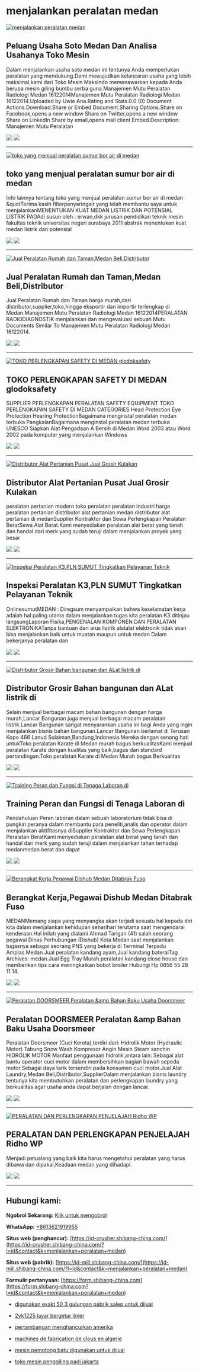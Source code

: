 # menjalankan peralatan medan

<a href="https://swt.shibang-china.com/?l=id&img&k=menjalankan+peralatan+medan" target="_blank">![menjalankan peralatan medan](http://static.shibang-china.com/all-800x300/1125.jpg)</a>

## Peluang Usaha Soto Medan Dan Analisa Usahanya Toko Mesin
Dalam menjalankan usaha soto medan ini tentunya Anda memperlukan peralatan yang mendukung.Demi mewujudkan kelancaran usaha yang lebih maksimal,kami dari Toko Mesin Maksindo memenawarkan kepada Anda berupa mesin giling bumbu serba guna.Manajemen Mutu Peralatan Radiologi Medan 16122014Manajemen Mutu Peralatan Radiologi Medan 16122014.Uploaded by Uwie Ana.Rating and Stats.0.0 (0) Document Actions.Download.Share or Embed Document.Sharing Options.Share on Facebook,opens a new window Share on Twitter,opens a new window Share on LinkedIn Share by email,opens mail client Embed.Description: Manajemen Mutu Peralatan


<a href="https://whatsapp.shibangsoft.com/WhatsApp.php" target="_blank" title="WhatsApp">![](http://static.shibang-china.com/icon/whatsapp.png)</a> <a href="https://swt.shibang-china.com/?l=id&icon&k=menjalankan+peralatan+medan" target="_blank">![](http://static.shibang-china.com/icon/chat-id.png)</a>

---

<a href="https://swt.shibang-china.com/?l=id&img&k=menjalankan+peralatan+medan" target="_blank">![toko yang menjual peralatan sumur bor air di medan](http://static.shibang-china.com/all-800x300/815.jpg)</a>

## toko yang menjual peralatan sumur bor air di medan
Info lainnya tentang toko yang menjual peralatan sumur bor air di medan &quotTerima kasih filterpenyaringair yang telah membantu saya untuk menjalankanMENENTUKAN KUAT MEDAN LISTRIK DAN POTENSIAL LISTRIK PADAdi susun oleh : erwan,dkk jurusan pendidikan teknik mesin fakultas teknik universitas negeri surabaya 2011 abstrak menentukan kuat medan listrik dan potensial


<a href="https://whatsapp.shibangsoft.com/WhatsApp.php" target="_blank" title="WhatsApp">![](http://static.shibang-china.com/icon/whatsapp.png)</a> <a href="https://swt.shibang-china.com/?l=id&icon&k=menjalankan+peralatan+medan" target="_blank">![](http://static.shibang-china.com/icon/chat-id.png)</a>

---

<a href="https://swt.shibang-china.com/?l=id&img&k=menjalankan+peralatan+medan" target="_blank">![Jual Peralatan Rumah dan Taman,Medan Beli,Distributor](http://static.shibang-china.com/all-800x300/752.jpg)</a>

## Jual Peralatan Rumah dan Taman,Medan Beli,Distributor
Jual Peralatan Rumah dan Taman harga murah,dari distributor,supplier,toko,hingga eksportir dan importir terlengkap di Medan.Manajemen Mutu Peralatan Radiologi Medan 16122014PERALATAN RADIODIAGNOSTIK menjalankan dan mengevaluasi sebuah Mutu Documents Similar To Manajemen Mutu Peralatan Radiologi Medan 16122014.


<a href="https://whatsapp.shibangsoft.com/WhatsApp.php" target="_blank" title="WhatsApp">![](http://static.shibang-china.com/icon/whatsapp.png)</a> <a href="https://swt.shibang-china.com/?l=id&icon&k=menjalankan+peralatan+medan" target="_blank">![](http://static.shibang-china.com/icon/chat-id.png)</a>

---

<a href="https://swt.shibang-china.com/?l=id&img&k=menjalankan+peralatan+medan" target="_blank">![TOKO PERLENGKAPAN SAFETY DI MEDAN glodoksafety](http://static.shibang-china.com/all-800x300/682.jpg)</a>

## TOKO PERLENGKAPAN SAFETY DI MEDAN glodoksafety
SUPPLIER PERLENGKAPAN PERALATAN SAFETY EQUIPMENT TOKO PERLENGKAPAN SAFETY DI MEDAN CATEGORIES Head Protection Eye Protection Hearing ProtectionBagaimana menginstal peralatan medan terbuka PangkalanBagaimana menginstal peralatan medan terbuka UNESCO Siapkan Alat Pengadaan A Bersih di Medan Word 2003 atau Word 2002 pada komputer yang menjalankan Windows


<a href="https://whatsapp.shibangsoft.com/WhatsApp.php" target="_blank" title="WhatsApp">![](http://static.shibang-china.com/icon/whatsapp.png)</a> <a href="https://swt.shibang-china.com/?l=id&icon&k=menjalankan+peralatan+medan" target="_blank">![](http://static.shibang-china.com/icon/chat-id.png)</a>

---

<a href="https://swt.shibang-china.com/?l=id&img&k=menjalankan+peralatan+medan" target="_blank">![Distributor Alat Pertanian Pusat Jual Grosir Kulakan](http://static.shibang-china.com/all-800x300/614.jpg)</a>

## Distributor Alat Pertanian Pusat Jual Grosir Kulakan
peralatan pertanian modern toko peralatan peralatan industri harga peralatan pertanian distributor alat pertanian medan distributor alat pertanian di medanSupplier Kontraktor dan Sewa Perlengkapan Peralatan BeratSewa Alat Berat.Kami menyediakan peralatan alat berat yang tanah dan handal dari merk yang sudah teruji dalam menjalankan proyek yang besar


<a href="https://whatsapp.shibangsoft.com/WhatsApp.php" target="_blank" title="WhatsApp">![](http://static.shibang-china.com/icon/whatsapp.png)</a> <a href="https://swt.shibang-china.com/?l=id&icon&k=menjalankan+peralatan+medan" target="_blank">![](http://static.shibang-china.com/icon/chat-id.png)</a>

---

<a href="https://swt.shibang-china.com/?l=id&img&k=menjalankan+peralatan+medan" target="_blank">![Inspeksi Peralatan K3,PLN SUMUT Tingkatkan Pelayanan Teknik](http://static.shibang-china.com/all-800x300/220.jpg)</a>

## Inspeksi Peralatan K3,PLN SUMUT Tingkatkan Pelayanan Teknik
OnlinesumutMEDAN : Diregsum menyampaikan bahwa keselamatan kerja adalah hal paling utama dalam menjalankan tugas kita peralatan K3 ditinjau langsungLaporan Fisika,PENGENALAN KOMPONEN DAN PERALATAN ELEKTRONIKATanpa bantuan dari arus listrik alatalat elektronik tidak akan bisa menjalankan baik untuk muatan maupun untuk medan Dalam bekerjanya peralatan dan


<a href="https://whatsapp.shibangsoft.com/WhatsApp.php" target="_blank" title="WhatsApp">![](http://static.shibang-china.com/icon/whatsapp.png)</a> <a href="https://swt.shibang-china.com/?l=id&icon&k=menjalankan+peralatan+medan" target="_blank">![](http://static.shibang-china.com/icon/chat-id.png)</a>

---

<a href="https://swt.shibang-china.com/?l=id&img&k=menjalankan+peralatan+medan" target="_blank">![Distributor Grosir Bahan bangunan dan ALat listrik di](http://static.shibang-china.com/all-800x300/181.jpg)</a>

## Distributor Grosir Bahan bangunan dan ALat listrik di
Selain menjual berbagai macam bahan bangunan dengan harga murah,Lancar Bangunan juga menjual berbagai macam peralatan listrik.Lancar Bangunan sangat menyarankan usaha ini bagi Anda yang ingin menjalankan bisnis bahan bangunan.Lancar Bangunan berlamat di Terusan Kopo 466 Lanud Sulaiman,Bandung,Indonesia.Mereka dengan senang hati untukToko peralatan Karate di Medan murah bagus berkualitasKami menjual peralatan Karate dengan kualitas yang baik,bagus dan standard pertandingan.Toko peralatan Karate di Medan Murah bagus Berkualitas


<a href="https://whatsapp.shibangsoft.com/WhatsApp.php" target="_blank" title="WhatsApp">![](http://static.shibang-china.com/icon/whatsapp.png)</a> <a href="https://swt.shibang-china.com/?l=id&icon&k=menjalankan+peralatan+medan" target="_blank">![](http://static.shibang-china.com/icon/chat-id.png)</a>

---

<a href="https://swt.shibang-china.com/?l=id&img&k=menjalankan+peralatan+medan" target="_blank">![Training Peran dan Fungsi di Tenaga Laboran di](http://static.shibang-china.com/all-800x300/373.jpg)</a>

## Training Peran dan Fungsi di Tenaga Laboran di
Pendahuluan Peran laboran dalam sebuah laboratorium tidak bisa di pungkiri peranya dalam membantu para peneliti,analis dan operator dalam menjalankan aktifitasnya diSupplier Kontraktor dan Sewa Perlengkapan Peralatan BeratKami menyediakan peralatan alat berat yang tanah dan handal dari merk yang sudah teruji dalam menjalankan tahan terhadap medanmedan berat dan dapat


<a href="https://whatsapp.shibangsoft.com/WhatsApp.php" target="_blank" title="WhatsApp">![](http://static.shibang-china.com/icon/whatsapp.png)</a> <a href="https://swt.shibang-china.com/?l=id&icon&k=menjalankan+peralatan+medan" target="_blank">![](http://static.shibang-china.com/icon/chat-id.png)</a>

---

<a href="https://swt.shibang-china.com/?l=id&img&k=menjalankan+peralatan+medan" target="_blank">![Berangkat Kerja,Pegawai Dishub Medan Ditabrak Fuso](http://static.shibang-china.com/all-800x300/251.jpg)</a>

## Berangkat Kerja,Pegawai Dishub Medan Ditabrak Fuso
MEDANMemang siapa yang menyangka akan terjadi sesuatu hal kepada diri kita dalam menjalankan kehidupan seharihari terutama saat mengendarai kenderaan.Hal inilah yang dialami Ahmad Tarigan (41) salah seorang pegawai Dinas Perhubungan (Dishub) Kota Medan saat menjalankan tugasnya sebagai seorang PNS yang bekerja di Terminal Terpadu Amplas.Medan Jual peralatan kandang ayam,Jual kandang bateraiTag Archives: medan.Jual Egg Tray Murah.peralatan kandang close house dan memberikan tips cara meningkatkan bobot broiler Hubungi Hp 0856 55 28 11 14.


<a href="https://whatsapp.shibangsoft.com/WhatsApp.php" target="_blank" title="WhatsApp">![](http://static.shibang-china.com/icon/whatsapp.png)</a> <a href="https://swt.shibang-china.com/?l=id&icon&k=menjalankan+peralatan+medan" target="_blank">![](http://static.shibang-china.com/icon/chat-id.png)</a>

---

<a href="https://swt.shibang-china.com/?l=id&img&k=menjalankan+peralatan+medan" target="_blank">![Peralatan DOORSMEER Peralatan &amp Bahan Baku Usaha Doorsmeer](http://static.shibang-china.com/all-800x300/79.jpg)</a>

## Peralatan DOORSMEER Peralatan &amp Bahan Baku Usaha Doorsmeer
Peralatan Doorsmeer (Cuci Kereta),terdiri dari: Hidrolik Motor (Hydraulic Motor) Tabung Snow Wash Kompresor Angin Mesin Steam sanchin HIDROLIK MOTOR Manfaat penggunaan hidrolik,antara lain: Sebagai alat bantu operator cuci motor dalam membersihkan bagian bawah sepeda motor.Sebagai daya tarik tersendiri pada konsumen cuci motor.Jual Alat Laundry,Medan Beli,Distributor,SupplierDalam menjalankan bisnis laundry tentunya kita membutuhkan peralatan dan perlengkapan laundry yang berkualitas agar usaha anda dapat berjalan dengan lancar.


<a href="https://whatsapp.shibangsoft.com/WhatsApp.php" target="_blank" title="WhatsApp">![](http://static.shibang-china.com/icon/whatsapp.png)</a> <a href="https://swt.shibang-china.com/?l=id&icon&k=menjalankan+peralatan+medan" target="_blank">![](http://static.shibang-china.com/icon/chat-id.png)</a>

---

<a href="https://swt.shibang-china.com/?l=id&img&k=menjalankan+peralatan+medan" target="_blank">![PERALATAN DAN PERLENGKAPAN PENJELAJAH Ridho WP](http://static.shibang-china.com/all-800x300/1496.jpg)</a>

## PERALATAN DAN PERLENGKAPAN PENJELAJAH Ridho WP
Menjadi petualang yang baik kita harus mengetahui peralatan yang harus dibawa dan dipakai,Keadaan medan yang dihadapi.

<a href="https://whatsapp.shibangsoft.com/WhatsApp.php" target="_blank" title="WhatsApp">![](http://static.shibang-china.com/icon/whatsapp.png)</a> <a href="https://swt.shibang-china.com/?l=id&icon&k=menjalankan+peralatan+medan" target="_blank">![](http://static.shibang-china.com/icon/chat-id.png)</a>

---
## Hubungi kami:

**Ngobrol Sekarang:** [Klik untuk mengobrol](https://swt.shibang-china.com?l=id&contact&k=menjalankan+peralatan+medan)

**WhatsApp:**  [+8613621919955](https://whatsapp.shibangsoft.com/WhatsApp.php)

**Situs web (penghancur):** [https://id-crusher.shibang-china.com/](https://id-crusher.shibang-china.com/?l=id&contact&k=menjalankan+peralatan+medan)

**Situs web (pabrik):** [https://id-mill.shibang-china.com/](https://id-mill.shibang-china.com/?l=id&contact&k=menjalankan+peralatan+medan)

**Formulir pertanyaan:** [https://form.shibang-china.com](https://form.shibang-china.com?l=id&contact&k=menjalankan+peralatan+medan)

* [digunakan exakt 50 3 gulungan pabrik salep untuk dijual](../34/digunakan%20exakt%2050%203%20gulungan%20pabrik%20salep%20untuk%20dijual.md)

* [2yk1225 layar bergetar linier](../31/2yk1225%20layar%20bergetar%20linier.md)

* [pertambangan menghancurkan amerika](../33/pertambangan%20menghancurkan%20amerika.md)

* [machines de fabrication de clous en algerie](../31/machines%20de%20fabrication%20de%20clous%20en%20algerie.md)

* [mesin pemotong batu digunakan untuk dijual](../39/mesin%20pemotong%20batu%20digunakan%20untuk%20dijual.md)

* [toko mesin penggiling padi jakarta](../39/toko%20mesin%20penggiling%20padi%20jakarta.md)